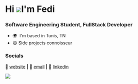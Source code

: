 Hi ![](https://user-images.githubusercontent.com/18350557/176309783-0785949b-9127-417c-8b55-ab5a4333674e.gif)I'm Fedi
=====================================================================================================================================

### Software Engineering Student, FullStack Developer

* 🌍  I'm based in Tunis, TN
* 😄  Side projects connoisseur

### Socials

🏡 [website][website] **|** 
📰 [email][email] **|** 
👔 [linkedin][linkedin]

![](https://komarev.com/ghpvc/?username=Med-Fedi-Adel&style=flat-square&color=red)


[banner]: https://raw.githubusercontent.com/Med-Fedi-Adel/Med-Fedi-Adel/main/Banner.png
[website]: https://fedis-trendy-site.webflow.io
[email]: fediadel987@gmail.com
[linkedin]: https://www.linkedin.com/in/mohamed-fedi-adel-866a5521b

